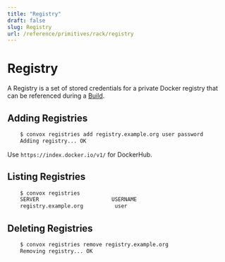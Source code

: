 ```yaml
---
title: "Registry"
draft: false
slug: Registry
url: /reference/primitives/rack/registry
---
```

# Registry

A Registry is a set of stored credentials for a private Docker registry that can be referenced during a [Build](/reference/primitives/app/build).

## Adding Registries

```html
    $ convox registries add registry.example.org user password
    Adding registry... OK
```

Use `https://index.docker.io/v1/` for DockerHub.

## Listing Registries

```html
    $ convox registries
    SERVER                       USERNAME
    registry.example.org          user
```

## Deleting Registries

```html
    $ convox registries remove registry.example.org
    Removing registry... OK
```
